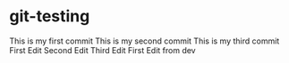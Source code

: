 # git-testing

This is my first commit
This is my second commit
This is my third commit
First Edit
Second Edit
Third Edit
First Edit from dev